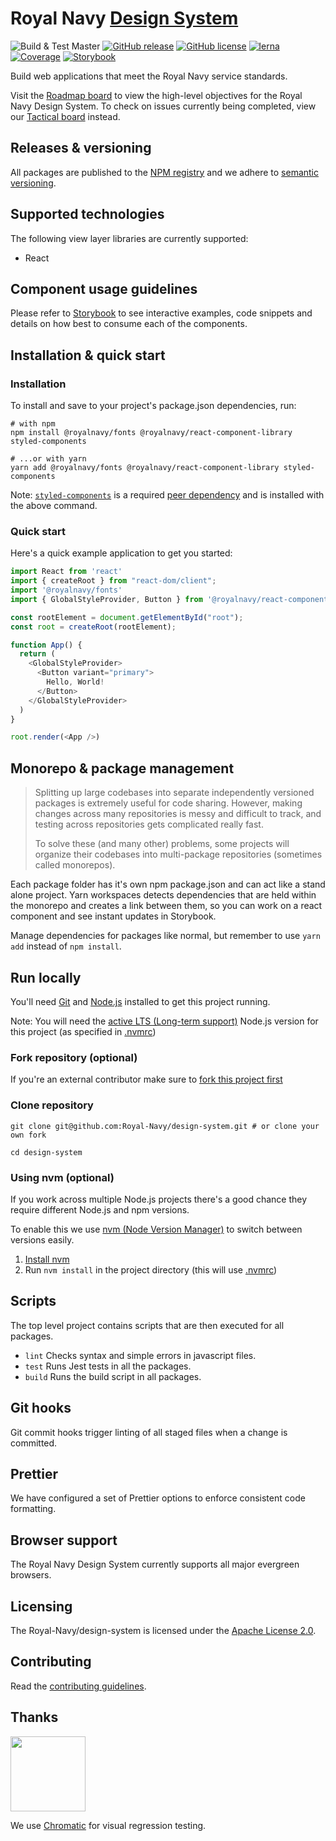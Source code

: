 # Royal Navy [Design System](https://design-system.navy.digital.mod.uk/)

![Build & Test Master](https://github.com/Royal-Navy/design-system/actions/workflows/build_and_test.yml/badge.svg)
[![GitHub release](https://img.shields.io/github/release/royal-navy/design-system.svg)](https://github.com/Royal-Navy/design-system/releases) [![GitHub license](https://img.shields.io/badge/license-Apache%202-blue.svg)](https://github.com/design-system/blob/master/LICENSE) [![lerna](https://img.shields.io/badge/maintained%20with-lerna-cc00ff.svg)](https://lerna.js.org/) [![Coverage](https://sonarcloud.io/api/project_badges/measure?project=royal-navy_design-system&metric=coverage)](https://sonarcloud.io/dashboard?id=royalnavy_design-system) [![Storybook](https://cdn.jsdelivr.net/gh/storybookjs/brand@master/badge/badge-storybook.svg)](http://storybook.design-system.navy.digital.mod.uk)

Build web applications that meet the Royal Navy service standards.

Visit the [Roadmap board](https://github.com/Royal-Navy/design-system/projects/7) to view the high-level objectives for the Royal Navy Design System. To check on issues currently being completed, view our [Tactical board](https://github.com/Royal-Navy/design-system/projects/6) instead.

## Releases & versioning

All packages are published to the [NPM registry](https://www.npmjs.com/search?q=%40royalnavy) and we adhere to [semantic versioning](https://semver.org/).

## Supported technologies

The following view layer libraries are currently supported:

- React

## Component usage guidelines

Please refer to [Storybook](http://storybook.design-system.navy.digital.mod.uk/) to see interactive examples, code snippets and details on how best to consume each of the components.

## Installation & quick start

### Installation

To install and save to your project's package.json dependencies, run:

```
# with npm
npm install @royalnavy/fonts @royalnavy/react-component-library styled-components

# ...or with yarn
yarn add @royalnavy/fonts @royalnavy/react-component-library styled-components
```

Note: [`styled-components`](https://styled-components.com/) is a required [peer dependency](https://nodejs.org/en/blog/npm/peer-dependencies/) and is installed with the above command.

### Quick start

Here's a quick example application to get you started:

```javascript
import React from 'react'
import { createRoot } from "react-dom/client";
import '@royalnavy/fonts'
import { GlobalStyleProvider, Button } from '@royalnavy/react-component-library'

const rootElement = document.getElementById("root");
const root = createRoot(rootElement);

function App() {
  return (
    <GlobalStyleProvider>
      <Button variant="primary">
        Hello, World!
      </Button>
    </GlobalStyleProvider>
  )
}

root.render(<App />)
```

## Monorepo & package management

> Splitting up large codebases into separate independently versioned packages is extremely useful for code sharing. However, making changes across many repositories is messy and difficult to track, and testing across repositories gets complicated really fast.
>
> To solve these (and many other) problems, some projects will organize their codebases into multi-package repositories (sometimes called monorepos).

Each package folder has it's own npm package.json and can act like a stand alone project. Yarn workspaces detects dependencies that are held within the monorepo and creates a link between them, so you can work on a react component and see instant updates in Storybook.

Manage dependencies for packages like normal, but remember to use `yarn add` instead of `npm install`.

## Run locally

You'll need [Git](https://help.github.com/articles/set-up-git/) and [Node.js](https://nodejs.org/en/) installed to get this project running.

Note: You will need the [active LTS (Long-term support)](https://github.com/nodejs/Release#release-schedule) Node.js version for this project (as specified in [.nvmrc](./.nvmrc))

### Fork repository (optional)

If you're an external contributor make sure to [fork this project first](https://help.github.com/articles/fork-a-repo/)

### Clone repository

```
git clone git@github.com:Royal-Navy/design-system.git # or clone your own fork

cd design-system
```

### Using nvm (optional)

If you work across multiple Node.js projects there's a good chance they require different Node.js and npm versions.

To enable this we use [nvm (Node Version Manager)](https://github.com/creationix/nvm) to switch between versions easily.

1. [Install nvm](https://github.com/creationix/nvm#installation)
2. Run `nvm install` in the project directory (this will use [.nvmrc](./.nvmrc))

## Scripts

The top level project contains scripts that are then executed for all packages.

- `lint` Checks syntax and simple errors in javascript files.
- `test` Runs Jest tests in all the packages.
- `build` Runs the build script in all packages.

## Git hooks

Git commit hooks trigger linting of all staged files when a change is committed.

## Prettier

We have configured a set of Prettier options to enforce consistent code formatting.

## Browser support

The Royal Navy Design System currently supports all major evergreen browsers.

## Licensing

The Royal-Navy/design-system is licensed under the [Apache License 2.0](https://github.com/Royal-Navy/design-system/blob/master/LICENSE).

## Contributing

Read the [contributing guidelines](docs/contributing.md).

## Thanks

<a href="https://www.chromaticqa.com/"><img src="https://cdn-images-1.medium.com/v2/size:147:36:false:true/extend:true:nowe:74:18/bg:ffffff/1*oHHjTjInDOBxIuYHDY2gFA.png" width="120"/></a>

We use [Chromatic](https://www.chromaticqa.com/) for visual regression testing.
